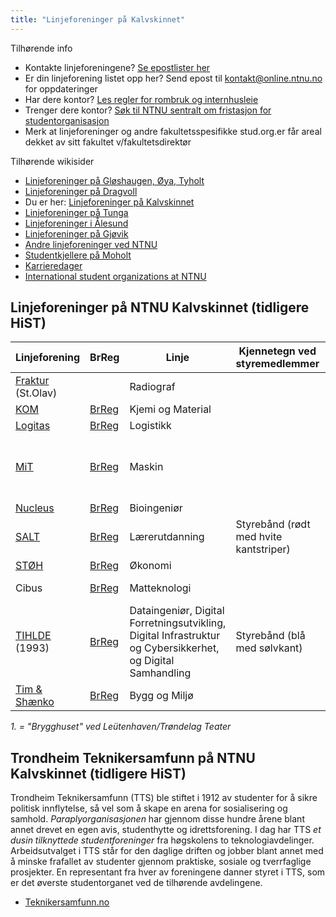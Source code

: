```yaml
---
title: "Linjeforeninger på Kalvskinnet"
---
```


Tilhørende info

* Kontakte linjeforeningene? [Se epostlister her](https://online.ntnu.no/resourcecenter/mailinglists)
* Er din linjeforening listet opp her? Send epost til kontakt@online.ntnu.no for oppdateringer
* Har dere kontor? [Les regler for rombruk og internhusleie](https://innsida.ntnu.no/web/guest/wiki/-/wiki/Norsk/Regler+for+bruk+av+arealer)
* Trenger dere kontor? [Søk til NTNU sentralt om fristasjon for studentorganisasjon](https://innsida.ntnu.no/web/guest/wiki/-/wiki/Norsk/Lokaler+for+studentorganisasjoner+og+studentforeninger)
* Merk at linjeforeninger og andre fakultetsspesifikke stud.org.er får areal dekket av sitt fakultet v/fakultetsdirektør

Tilhørende wikisider

* [Linjeforeninger på Gløshaugen, Øya, Tyholt](/wiki/online/info/sosialt-og-okonomisk/linjeforeninger/)
* [Linjeforeninger på Dragvoll](/wiki/online/info/sosialt-og-okonomisk/linjeforeninger/dragvoll/)
* Du er her: [Linjeforeninger på Kalvskinnet](/wiki/online/info/sosialt-og-okonomisk/linjeforeninger/kalvskinnet/)
* [Linjeforeninger på Tunga](/wiki/online/info/sosialt-og-okonomisk/linjeforeninger/linjeforeninger-pa-tunga/)
* [Linjeforeninger i Ålesund](/wiki/online/info/sosialt-og-okonomisk/linjeforeninger/alesund/)
* [Linjeforeninger på Gjøvik](/wiki/online/info/sosialt-og-okonomisk/linjeforeninger/gjovik/)
* [Andre linjeforeninger ved NTNU](/wiki/online/info/sosialt-og-okonomisk/linjeforeninger/andre/)
* [Studentkjellere på Moholt](/wiki/online/info/sosialt-og-okonomisk/linjeforeninger/studentkjellere/)
* [Karrieredager](/wiki/online/info/sosialt-og-okonomisk/linjeforeninger/karrieredager/)
* [International student organizations at NTNU](/wiki/online/info/sosialt-og-okonomisk/linjeforeninger/internasjonalorg/)

## Linjeforeninger på NTNU Kalvskinnet (tidligere HiST)

|Linjeforening|BrReg|Linje|Kjennetegn ved styremedlemmer|Kontor|Epost|Facebook|Avis|
|---|---|---|---|---|---|---|--|
| [Fraktur](http://www.fraktur.no) (St.Olav) | | Radiograf | | | post@fraktur.no | |
| [KOM](http://kjemiogmaterial.wordpress.com) | [BrReg](http://w2.brreg.no/enhet/sok/detalj.jsp?orgnr=992443812) | Kjemi og Material | | | leder@kom.hist.no |[Page](http://fb.com/pages/Linjeforening-Kjemi-og-Material-HiST/125600184158199)|
| [Logitas](http://www.logitas.no) | [BrReg](http://w2.brreg.no/enhet/sok/detalj.jsp?orgnr=891131372) | Logistikk | | | styret@logitas.no | [Page](http://fb.com/pages/Logistikkstudentene/116151561776568) |
| [MiT](http://mit.hist.no) | [BrReg](http://w2.brreg.no/enhet/sok/detalj.jsp?orgnr=992376430) | Maskin | | Kjelleren, Maskinbygget i Sverresgate 10, rom nr. 034 | leder@mit.teknikersamfunn.no | [Page](https://www.facebook.com/Maskiningeni%C3%B8r-i-Trondheim-47566809492) |
| [Nucleus](http://www.nucleus-bio.no) | [BrReg](http://w2.brreg.no/enhet/sok/detalj.jsp?orgnr=994544306) | Bioingeniør | | | nucleuslinjeforening@gmail.com | [Page](http://fb.com/nucleusforbioingeniorer) |
| [SALT](https://www.saltntnu.no/)| [BrReg](https://w2.brreg.no/enhet/sok/detalj.jsp?orgnr=912414094) | Lærerutdanning | Styrebånd (rødt med hvite kantstriper) | [BR1 066](http://bit.ly/2HrjOYG) | postmottak@studentalt.no | [Page](https://www.facebook.com/studentalt/) | |
| [STØH](http://sftoh.no )| [BrReg](http://w2.brreg.no/enhet/sok/detalj.jsp?orgnr=990542791) | Økonomi | | | post@sftoh.no | |[Rustblekka](https://www.facebook.com/Rustblekka-Handelshøyskolen-i-Trondheim-472874276071068/)|
| Cibus | [BrReg](http://w2.brreg.no/enhet/sok/detalj.jsp?orgnr=998378125) | Matteknologi | | Sverres gate 12 | Cibus.mattek@gmail.com | [Page](http://fb.com/TeknoTunga) |
| [TIHLDE](http://www.tihlde.org) (1993) | [BrReg](http://w2.brreg.no/enhet/sok/detalj.jsp?orgnr=989684183) | Dataingeniør, Digital Forretningsutvikling, Digital Infrastruktur og Cybersikkerhet, og Digital Samhandling | Styrebånd (blå med sølvkant) | Sverres gate 14, rom 106 | hs@tihlde.org | [Page](https://www.facebook.com/tihlde/), [Group](https://www.facebook.com/groups/507122389791558/) | Tøddel
| [Tim & Shænko](http://bygging.no) | [BrReg](http://w2.brreg.no/enhet/sok/detalj.jsp?orgnr=991494952) | Bygg og Miljø | | Sverres gate 14, rom 205 | styret@bygging.no | [Group](http://fb.com/groups/220828851361570/) |

_1. = "Brygghuset" ved Leütenhaven/Trøndelag Teater_

## Trondheim Teknikersamfunn på NTNU Kalvskinnet (tidligere HiST)

Trondheim Teknikersamfunn (TTS) ble stiftet i 1912 av studenter for å sikre politisk innflytelse, så vel som å skape en arena for sosialisering og samhold. *Paraplyorganisasjonen* har gjennom disse hundre årene blant annet drevet en egen avis, studenthytte og idrettsforening. I dag har TTS *et dusin tilknyttede studentforeninger* fra høgskolens to teknologiavdelinger. Arbeidsutvalget i TTS står for den daglige driften og jobber blant annet med å minske frafallet av studenter gjennom praktiske, sosiale og tverrfaglige prosjekter. En representant fra hver av foreningene danner styret i TTS, som er det øverste studentorganet ved de tilhørende avdelingene.

* [Teknikersamfunn.no](http://teknikersamfunn.no/)